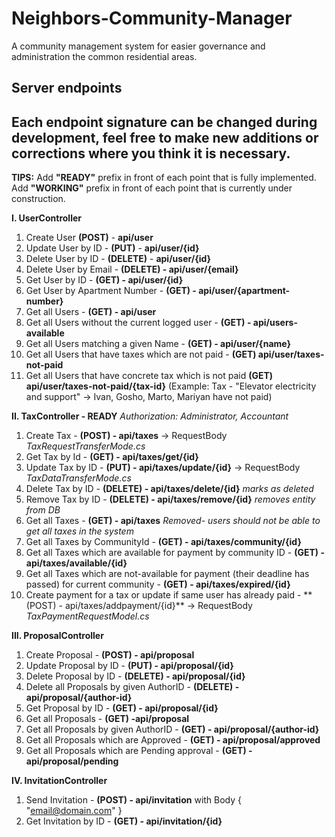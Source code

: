 # Neighbors-Community-Manager
A community management system for easier governance and administration the common residential areas.

Server endpoints
----------------

**Each endpoint signature can be changed during development, feel free to make new additions or corrections where you think it is necessary.**
------------------------------------------------------------------------

**TIPS:** 
Add **"READY"** prefix in front of each point that is fully implemented.
Add **"WORKING"** prefix in front of each point that is currently under construction.


**I. UserController** 

 1. Create User **(POST)** - **api/user**
 2. Update User by ID - **(PUT)** - **api/user/{id}**
 3. Delete User by ID - **(DELETE)** - **api/user/{id}**
 4. Delete User by Email - **(DELETE) - api/user/{email}**
 5. Get User by ID - **(GET) - api/user/{id}**
 6. Get User by Apartment Number - **(GET) - api/user/{apartment-number}**
 6. Get all Users - **(GET) - api/user**
 7. Get all Users without the current logged user - **(GET) - api/users-available**
 8. Get all Users matching a given Name - **(GET) - api/user/{name}**
 9. Get all Users that have taxes which are not paid - **(GET) api/user/taxes-not-paid**
 10. Get all Users that have concrete tax which is not paid **(GET) api/user/taxes-not-paid/{tax-id}**
(Example: Tax - "Elevator electricity and support" -> Ivan, Gosho, Marto, Mariyan have not paid)

**II. TaxController - READY**
*Authorization: Administrator, Accountant*

 1. Create Tax - **(POST) - api/taxes** -> RequestBody *TaxRequestTransferMode.cs*
 2. Get Tax by Id - **(GET) - api/taxes/get/{id}** 
 3. Update Tax by ID - **(PUT) - api/taxes/update/{id}** -> RequestBody *TaxDataTransferMode.cs*
 4. Delete Tax by ID - **(DELETE) - api/taxes/delete/{id}** *marks as deleted*
 5. Remove Tax by ID - **(DELETE) - api/taxes/remove/{id}** *removes entity from DB*
 6. Get all Taxes - **(GET) - api/taxes** *Removed- users should not be able to get all taxes in the system*
 7. Get all Taxes by CommunityId - **(GET) - api/taxes/community/{id}**
 8. Get all Taxes which are available for payment by community ID - **(GET) - api/taxes/available/{id}**
 9. Get all Taxes which are not-available for payment (their deadline has passed) for current community - **(GET) - api/taxes/expired/{id}**
 10. Create payment for a tax or update if same user has already paid - ** (POST) - api/taxes/addpayment/{id}**
 	-> RequestBody *TaxPaymentRequestModel.cs*

**III. ProposalController**

 1. Create Proposal - **(POST) - api/proposal**
 2. Update Proposal by ID - **(PUT) - api/proposal/{id}**
 3. Delete Proposal by ID - **(DELETE) - api/proposal/{id}**
 4. Delete all Proposals by given AuthorID - **(DELETE) - api/proposal/{author-id}**
 5. Get Proposal by ID - **(GET) - api/proposal/{id}**
 6. Get all Proposals - **(GET) -api/proposal**
 7. Get all Proposals by given AuthorID - **(GET) - api/proposal/{author-id}**
 8. Get all Proposals which are Approved - **(GET) - api/proposal/approved**
 9. Get all Proposals which are Pending approval - **(GET) - api/proposal/pending**

**IV. InvitationController**
 1. Send Invitation - **(POST) - api/invitation** with Body { "email@domain.com" }
 1. Get Invitation by ID - **(GET) - api/invitation/{id}**
